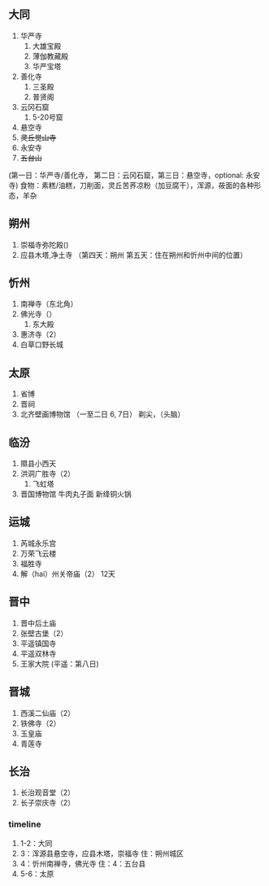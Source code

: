 ## 大同
1. 华严寺
   1. 大雄宝殿
   2. 薄伽教藏殿
   3. 华严宝塔
2. 善化寺
   1. 三圣殿
   2. 普贤阁
3. 云冈石窟
   1. 5-20号窟
4. 悬空寺
5. ~~灵丘觉山寺~~
6. 永安寺
7. ~~五台山~~

(第一日：华严寺/善化寺， 第二日：云冈石窟，第三日：悬空寺，optional: 永安寺)
食物：素糕/油糕，刀削面，灵丘苦荞凉粉（加豆腐干），浑源，莜面的各种形态，羊杂


## 朔州
1. 崇福寺弥陀殿()
2. 应县木塔,净土寺
（第四天：朔州 第五天：住在朔州和忻州中间的位置）

## 忻州
1. 南禅寺（东北角）
2. 佛光寺（）
   1. 东大殿
3. 惠济寺（2）
4. 白草口野长城

## 太原
1. 省博
2. 晋祠
3. 北齐壁画博物馆
（一至二日 6, 7日）
剃尖，（头脑）

## 临汾
1. 隰县小西天
2. 洪洞广胜寺（2）
   1. 飞虹塔
3. 晋国博物馆
牛肉丸子面
新绛铜火锅

## 运城
1. 芮城永乐宫
2. 万荣飞云楼
3. 福胜寺
4. 解（hai）州关帝庙（2）
12天
 

## 晋中
1. 晋中后土庙
2. 张壁古堡（2）
3. 平遥镇国寺
4. 平遥双林寺
5. 王家大院
(平遥：第八日)


## 晋城
1. 西溪二仙庙（2）
2. 铁佛寺（2）
3. 玉皇庙
4. 青莲寺

## 长治
1. 长治观音堂（2）
2. 长子崇庆寺（2）


### timeline
1. 1-2：大同
2. 3：浑源县悬空寺，应县木塔，崇福寺   住：朔州城区
3. 4：忻州南禅寺，佛光寺 住：4：五台县
4. 5-6：太原